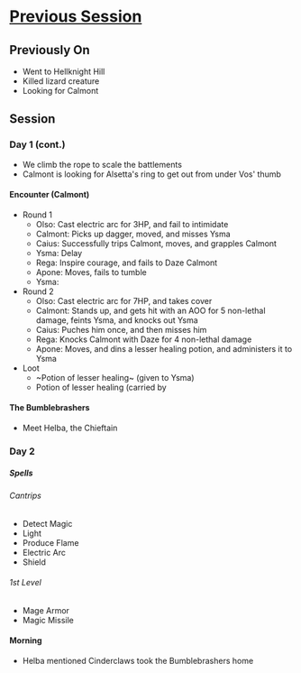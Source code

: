 # [Previous Session](./2020-06-17.md)

## Previously On

- Went to Hellknight Hill
- Killed lizard creature
- Looking for Calmont

## Session

### Day 1 (cont.)

- We climb the rope to scale the battlements
- Calmont is looking for Alsetta's ring to get out from under Vos' thumb

#### Encounter (Calmont)

- Round 1
  - Olso: Cast electric arc for 3HP, and fail to intimidate
  - Calmont: Picks up dagger, moved, and misses Ysma
  - Caius: Successfully trips Calmont, moves, and grapples Calmont
  - Ysma: Delay
  - Rega: Inspire courage, and fails to Daze Calmont
  - Apone: Moves, fails to tumble
  - Ysma: 
- Round 2
  - Olso: Cast electric arc for 7HP, and takes cover
  - Calmont: Stands up, and gets hit with an AOO for 5 non-lethal damage, feints Ysma, and knocks out Ysma
  - Caius: Puches him once, and then misses him
  - Rega: Knocks Calmont with Daze for 4 non-lethal damage
  - Apone: Moves, and dins a lesser healing potion, and administers it to Ysma
- Loot
  - ~Potion of lesser healing~ (given to Ysma)
  - Potion of lesser healing (carried by 

#### The Bumblebrashers

- Meet Helba, the Chieftain
  
### Day 2 

##### Spells 

###### Cantrips

- Detect Magic
- Light
- Produce Flame
- Electric Arc
- Shield

###### 1st Level

- Mage Armor
- Magic Missile

#### Morning

- Helba mentioned Cinderclaws took the Bumblebrashers home
